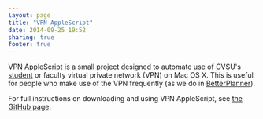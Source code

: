 ```yaml
---
layout: page
title: "VPN AppleScript"
date: 2014-09-25 19:52
sharing: true
footer: true
---
```


VPN AppleScript is a small project designed to automate use of GVSU's [student][student-vpn] or faculty virtual private network (VPN) on Mac OS X. This is useful for people who make use of the VPN frequently (as we do in [BetterPlanner](/projects/better-planner/)).

For full instructions on downloading and using VPN AppleScript, see [the GitHub page][gh-vpn].

[student-vpn]: https://vpn.student.gvsu.edu/dana-na/auth/url_10/welcome.cgi
[vpn-applescript]: https://github.com/seanfisk/juniper-network-connect-vpn-applescript
[gh-vpn]: https://github.com/seanfisk/juniper-network-connect-vpn-applescript
